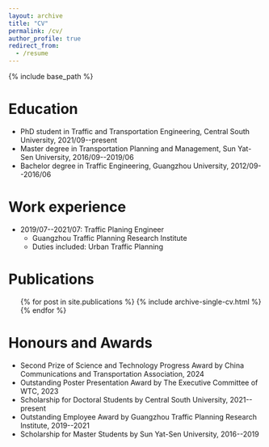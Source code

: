 ```yaml
---
layout: archive
title: "CV"
permalink: /cv/
author_profile: true
redirect_from:
  - /resume
---
```


{% include base_path %}

Education
======
* PhD student in Traffic and Transportation Engineering, Central South University, 2021/09--present
* Master degree in Transportation Planning and Management, Sun Yat-Sen University, 2016/09--2019/06
* Bachelor degree in Traffic Engineering, Guangzhou University, 2012/09--2016/06

Work experience
======
* 2019/07--2021/07: Traffic Planing Engineer
  * Guangzhou Traffic Planning Research Institute
  * Duties included: Urban Traffic Planning

Publications
======
  <ul>{% for post in site.publications %}
    {% include archive-single-cv.html %}
  {% endfor %}</ul>
  
Honours and Awards
======
* Second Prize of Science and Technology Progress Award by China Communications and Transportation Association, 2024
* Outstanding Poster Presentation Award by The Executive Committee of WTC, 2023 
* Scholarship for Doctoral Students by Central South University, 2021--present
* Outstanding Employee Award by Guangzhou Traffic Planning Research Institute, 2019--2021 
* Scholarship for Master Students by Sun Yat-Sen University, 2016--2019

